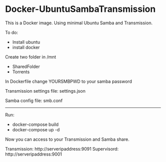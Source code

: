 # Docker-UbuntuSambaTransmission

This is a Docker image.
Using minimal Ubuntu Samba and Transmission.

To do:
- Install ubuntu
- install docker

Create two folder in /mnt
- SharedFolder
- Torrents

In Dockerfile change YOURSMBPWD to your samba password

Transmission settings file: settings.json

Samba config file: smb.conf

------------


Run:
- docker-compose build
- docker-compose up -d

Now you can access to your Transmission and Samba share.

Transmission: http://serveripaddress:9091
Supervisord: http://serveripaddress:9001
